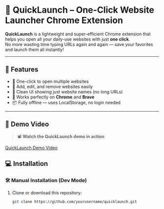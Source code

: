# 🚀 QuickLaunch – One-Click Website Launcher Chrome Extension

**QuickLaunch** is a lightweight and super-efficient Chrome extension that helps you open all your daily-use websites with just **one click**.  
No more wasting time typing URLs again and again — save your favorites and launch them all instantly!

---

## 🎯 Features

- 🔘 One-click to open multiple websites
- 💾 Add, edit, and remove websites easily
- 🧾 Clean UI showing just website names (no long URLs)
- 🦁 Works perfectly on **Chrome** and **Brave**
- 📦 Fully offline — uses LocalStorage, no login needed

---

## 🎥 Demo Video

> 📽️ **Watch the QuickLaunch demo in action**:

[QuickLaunch Demo Video](https://drive.google.com/file/d/1ffMcWE0w0ALtOYdlb--rf89WZkIRrkFx/view?usp=sharing)


## 💻 Installation

### 🛠 Manual Installation (Dev Mode)

1. Clone or download this repository:
   ```bash
   git clone https://github.com/yourusername/quicklaunch.git
